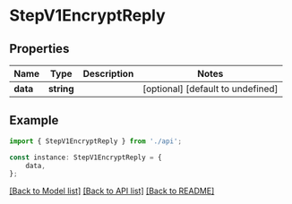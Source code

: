 # StepV1EncryptReply


## Properties

Name | Type | Description | Notes
------------ | ------------- | ------------- | -------------
**data** | **string** |  | [optional] [default to undefined]

## Example

```typescript
import { StepV1EncryptReply } from './api';

const instance: StepV1EncryptReply = {
    data,
};
```

[[Back to Model list]](../README.md#documentation-for-models) [[Back to API list]](../README.md#documentation-for-api-endpoints) [[Back to README]](../README.md)
